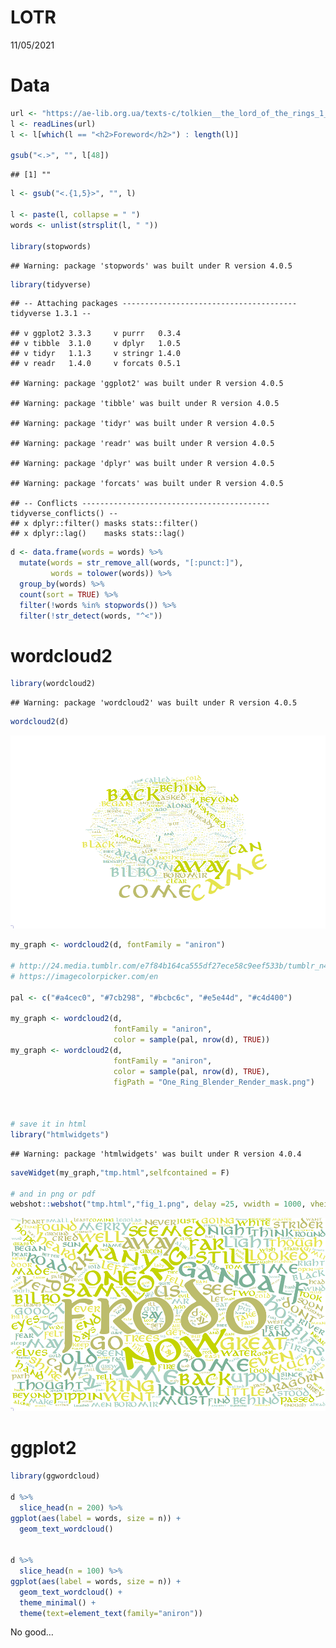 LOTR
================
11/05/2021

# Data

``` r
url <- "https://ae-lib.org.ua/texts-c/tolkien__the_lord_of_the_rings_1__en.htm"
l <- readLines(url)
l <- l[which(l == "<h2>Foreword</h2>") : length(l)]

gsub("<.>", "", l[48])
```

    ## [1] ""

``` r
l <- gsub("<.{1,5}>", "", l)

l <- paste(l, collapse = " ")
words <- unlist(strsplit(l, " "))

library(stopwords)
```

    ## Warning: package 'stopwords' was built under R version 4.0.5

``` r
library(tidyverse)
```

    ## -- Attaching packages --------------------------------------- tidyverse 1.3.1 --

    ## v ggplot2 3.3.3     v purrr   0.3.4
    ## v tibble  3.1.0     v dplyr   1.0.5
    ## v tidyr   1.1.3     v stringr 1.4.0
    ## v readr   1.4.0     v forcats 0.5.1

    ## Warning: package 'ggplot2' was built under R version 4.0.5

    ## Warning: package 'tibble' was built under R version 4.0.5

    ## Warning: package 'tidyr' was built under R version 4.0.5

    ## Warning: package 'readr' was built under R version 4.0.5

    ## Warning: package 'dplyr' was built under R version 4.0.5

    ## Warning: package 'forcats' was built under R version 4.0.5

    ## -- Conflicts ------------------------------------------ tidyverse_conflicts() --
    ## x dplyr::filter() masks stats::filter()
    ## x dplyr::lag()    masks stats::lag()

``` r
d <- data.frame(words = words) %>% 
  mutate(words = str_remove_all(words, "[:punct:]"),
         words = tolower(words)) %>%
  group_by(words) %>%
  count(sort = TRUE) %>%
  filter(!words %in% stopwords()) %>%
  filter(!str_detect(words, "^<"))
```

# wordcloud2

``` r
library(wordcloud2)
```

    ## Warning: package 'wordcloud2' was built under R version 4.0.5

``` r
wordcloud2(d)
```

![](d4_magical_files/figure-gfm/unnamed-chunk-2-1.png)<!-- -->

``` r
my_graph <- wordcloud2(d, fontFamily = "aniron")

# http://24.media.tumblr.com/e7f84b164ca555df27ece58c9eef533b/tumblr_n4zlev5OTf1tze8l2o4_500.png
# https://imagecolorpicker.com/en

pal <- c("#a4cec0", "#7cb298", "#bcbc6c", "#e5e44d", "#c4d400")

my_graph <- wordcloud2(d, 
                       fontFamily = "aniron", 
                       color = sample(pal, nrow(d), TRUE))
my_graph <- wordcloud2(d, 
                       fontFamily = "aniron", 
                       color = sample(pal, nrow(d), TRUE), 
                       figPath = "One_Ring_Blender_Render_mask.png")



# save it in html
library("htmlwidgets")
```

    ## Warning: package 'htmlwidgets' was built under R version 4.0.4

``` r
saveWidget(my_graph,"tmp.html",selfcontained = F)

# and in png or pdf
webshot::webshot("tmp.html","fig_1.png", delay =25, vwidth = 1000, vheight=600)
```

![](d4_magical_files/figure-gfm/unnamed-chunk-2-2.png)<!-- -->

<!-- ![image](fig_1.png) -->

# ggplot2

``` r
library(ggwordcloud)

d %>% 
  slice_head(n = 200) %>%
ggplot(aes(label = words, size = n)) +
  geom_text_wordcloud()


d %>% 
  slice_head(n = 100) %>%
ggplot(aes(label = words, size = n)) +
  geom_text_wordcloud() + 
  theme_minimal() +
  theme(text=element_text(family="aniron"))
```

No good…
